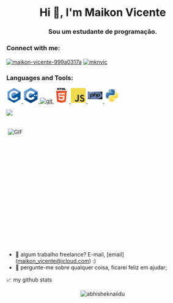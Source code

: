 ### 
<h1 align="center">Hi 👋, I'm Maikon Vicente</h1>
<h3 align="center">Sou um estudante de programação.</h3>

<h3 align="left">Connect with me:</h3>
<p align="left">
<a href="https://linkedin.com/in/maikon-vicente-999a0317a" target="blank"><img align="center" src="https://raw.githubusercontent.com/rahuldkjain/github-profile-readme-generator/master/src/images/icons/Social/linked-in-alt.svg" alt="maikon-vicente-999a0317a" height="30" width="40" /></a>
<a href="https://instagram.com/mknvic" target="blank"><img align="center" src="https://raw.githubusercontent.com/rahuldkjain/github-profile-readme-generator/master/src/images/icons/Social/instagram.svg" alt="mknvic" height="30" width="40" /></a>
</p>

<h3 align="left">Languages and Tools:</h3>
<p align="left"> <a href="https://www.cprogramming.com/" target="_blank" rel="noreferrer"> <img src="https://raw.githubusercontent.com/devicons/devicon/master/icons/c/c-original.svg" alt="c" width="40" height="40"/> </a> <a href="https://www.w3schools.com/cpp/" target="_blank" rel="noreferrer"> <img src="https://raw.githubusercontent.com/devicons/devicon/master/icons/cplusplus/cplusplus-original.svg" alt="cplusplus" width="40" height="40"/> </a> <a href="https://git-scm.com/" target="_blank" rel="noreferrer"> <img src="https://www.vectorlogo.zone/logos/git-scm/git-scm-icon.svg" alt="git" width="40" height="40"/> </a> <a href="https://www.w3.org/html/" target="_blank" rel="noreferrer"> <img src="https://raw.githubusercontent.com/devicons/devicon/master/icons/html5/html5-original-wordmark.svg" alt="html5" width="40" height="40"/> </a> <a href="https://developer.mozilla.org/en-US/docs/Web/JavaScript" target="_blank" rel="noreferrer"> <img src="https://raw.githubusercontent.com/devicons/devicon/master/icons/javascript/javascript-original.svg" alt="javascript" width="40" height="40"/> </a> <a href="https://www.php.net" target="_blank" rel="noreferrer"> <img src="https://raw.githubusercontent.com/devicons/devicon/master/icons/php/php-original.svg" alt="php" width="40" height="40"/> </a> <a href="https://www.python.org" target="_blank" rel="noreferrer"> <img src="https://raw.githubusercontent.com/devicons/devicon/master/icons/python/python-original.svg" alt="python" width="40" height="40"/> </a> </p>



![](https://visitor-badge.glitch.me/badge?page_id=mkn-vicente)

<br />

  <img align="right" alt="GIF" src="https://github.com/mkn-vicente/blob/master/code.gif?raw=true" width="500" height="320" />
  
- 💼 algum trabalho freelance? E-mail, [email] (maikon_vicente@icloud.com) :)
- 💬 pergunte-me sobre qualquer coisa, ficarei feliz em ajudar;




📈 my github stats

<p align="center"> <img src="https://github-readme-stats.vercel.app/api?username=mkn-vicente&show_icons=true&theme=gotham" alt="abhisheknaiidu" />
